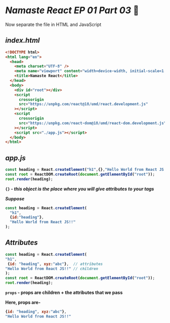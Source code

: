 # _Namaste React EP 01 Part 03_ 🚀

Now separate the file in HTML and JavaScript

## _index.html_

<b>

```html
<!DOCTYPE html>
<html lang="en">
  <head>
    <meta charset="UTF-8" />
    <meta name="viewport" content="width=device-width, initial-scale=1.0" />
    <title>Namaste React</title>
  </head>
  <body>
    <div id="root"></div>
    <script
      crossorigin
      src="https://unpkg.com/react@18/umd/react.development.js"
    ></script>
    <script
      crossorigin
      src="https://unpkg.com/react-dom@18/umd/react-dom.development.js"
    ></script>
    <script src="./app.js"></script>
  </body>
</html>
```

## _app.js_

```javascript
const heading = React.createElement("h1",{},"Hello World from React JS!!");
const root = ReactDOM.createRoot(document.getElementById("root"));
root.render(heading);
```

`{}` - _this object is the place where you will give attributes to your tags_

_Suppose_

```javascript
const heading = React.createElement(
  "h1",
  {id:"heading"},
  "Hello World from React JS!!"
);
```

## _Attributes_

```javascript
const heading = React.createElement(
"h1",
 {id: "heading", xyz:"abc"},  // attributes
"Hello World from React JS!!" // children
);
const root = ReactDOM.createRoot(document.getElementById("root"));
root.render(heading);
```

`props` - props are children + the attributes that we pass

Here, props are-
```javascript
{id: "heading", xyz:"abc"},
"Hello World from React JS!!"
```

</b>




